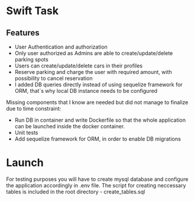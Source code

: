 # Swift Task


## Features

- User Authentication and authorization
- Only user authorized as Admins are able to create/update/delete parking spots
- Users can create/update/delete cars in their profiles
- Reserve parking and charge the user with required amount, with possibility to cancel reservation
- I added DB queries directly instead of using sequelize framework for ORM, that`s why local DB instance needs to be configured

Missing components that I know are needed but did not manage to finalize due to time constraint:
- Run DB in container and write Dockerfile so that the whole application can be launched inside the docker container.
- Unit tests
- Add sequelize framework for ORM, in order to enable DB migrations


# Launch

For testing purposes you will have to create mysql database and configure the application accordingly
in .env file.
The script for creating neccessary tables is included in the root directory - create_tables.sql

